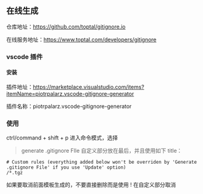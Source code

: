 ## 在线生成
仓库地址：https://github.com/toptal/gitignore.io

在线服务地址：https://www.toptal.com/developers/gitignore

### vscode 插件
#### 安装
插件地址：https://marketplace.visualstudio.com/items?itemName=piotrpalarz.vscode-gitignore-generator

插件名称：piotrpalarz.vscode-gitignore-generator

### 使用
ctrl/command + shift + p 进入命令模式，选择

> generate .gitignore FIle
自定义部分放在最后，并且使用如下 title：
```
# Custom rules (everything added below won't be overriden by 'Generate .gitignore File' if you use 'Update' option)
/*.tgz
```
如果要取消前面模板生成的，不要直接删除而是使用 ! 在自定义部分取消
